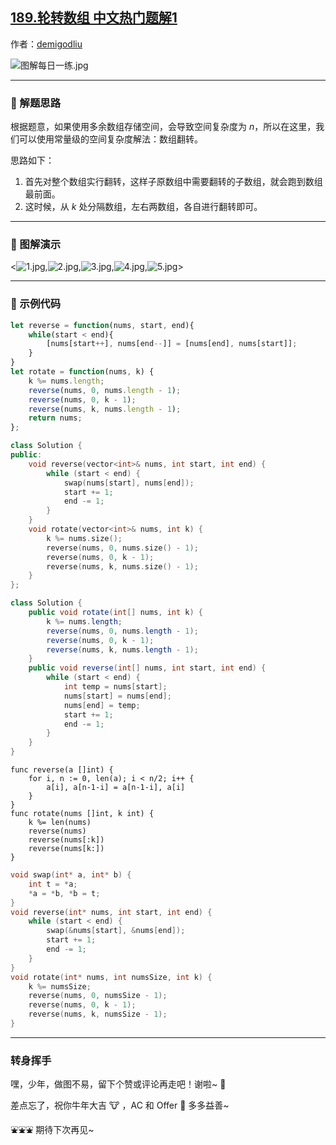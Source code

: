 ## [189.轮转数组 中文热门题解1](https://leetcode.cn/problems/rotate-array/solutions/100000/shu-zu-fan-zhuan-xuan-zhuan-shu-zu-by-de-5937)

作者：[demigodliu](https://leetcode.cn/u/demigodliu)

![图解每日一练.jpg](https://pic.leetcode-cn.com/1615817903-fzmpwZ-%E5%9B%BE%E8%A7%A3%E6%AF%8F%E6%97%A5%E4%B8%80%E7%BB%83.jpg)

---

### 🧠 解题思路

根据题意，如果使用多余数组存储空间，会导致空间复杂度为 $n$，所以在这里，我们可以使用常量级的空间复杂度解法：数组翻转。

思路如下：

1. 首先对整个数组实行翻转，这样子原数组中需要翻转的子数组，就会跑到数组最前面。
2. 这时候，从 $k$ 处分隔数组，左右两数组，各自进行翻转即可。

---

### 🎨  图解演示

<![1.jpg](https://pic.leetcode-cn.com/1617007706-qcRvyE-1.jpg),![2.jpg](https://pic.leetcode-cn.com/1617007707-nOdmQa-2.jpg),![3.jpg](https://pic.leetcode-cn.com/1617007709-cKKRDt-3.jpg),![4.jpg](https://pic.leetcode-cn.com/1617007711-EfOZLk-4.jpg),![5.jpg](https://pic.leetcode-cn.com/1617007713-ocxSew-5.jpg)>

---

### 🍭 示例代码 

```Javascript []
let reverse = function(nums, start, end){
    while(start < end){
        [nums[start++], nums[end--]] = [nums[end], nums[start]];
    }
}
let rotate = function(nums, k) {
    k %= nums.length;
    reverse(nums, 0, nums.length - 1);
    reverse(nums, 0, k - 1);
    reverse(nums, k, nums.length - 1);
    return nums;
};
```
```C++ []
class Solution {
public:
    void reverse(vector<int>& nums, int start, int end) {
        while (start < end) {
            swap(nums[start], nums[end]);
            start += 1;
            end -= 1;
        }
    }
    void rotate(vector<int>& nums, int k) {
        k %= nums.size();
        reverse(nums, 0, nums.size() - 1);
        reverse(nums, 0, k - 1);
        reverse(nums, k, nums.size() - 1);
    }
};
```
```Java []
class Solution {
    public void rotate(int[] nums, int k) {
        k %= nums.length;
        reverse(nums, 0, nums.length - 1);
        reverse(nums, 0, k - 1);
        reverse(nums, k, nums.length - 1);
    }
    public void reverse(int[] nums, int start, int end) {
        while (start < end) {
            int temp = nums[start];
            nums[start] = nums[end];
            nums[end] = temp;
            start += 1;
            end -= 1;
        }
    }
}
```
```Golang []
func reverse(a []int) {
    for i, n := 0, len(a); i < n/2; i++ {
        a[i], a[n-1-i] = a[n-1-i], a[i]
    }
}
func rotate(nums []int, k int) {
    k %= len(nums)
    reverse(nums)
    reverse(nums[:k])
    reverse(nums[k:])
}
```
```C []
void swap(int* a, int* b) {
    int t = *a;
    *a = *b, *b = t;
}
void reverse(int* nums, int start, int end) {
    while (start < end) {
        swap(&nums[start], &nums[end]);
        start += 1;
        end -= 1;
    }
}
void rotate(int* nums, int numsSize, int k) {
    k %= numsSize;
    reverse(nums, 0, numsSize - 1);
    reverse(nums, 0, k - 1);
    reverse(nums, k, numsSize - 1);
}
```

---

### 转身挥手

嘿，少年，做图不易，留下个赞或评论再走吧！谢啦~ 💐

差点忘了，祝你牛年大吉 🐮 ，AC 和 Offer 📑 多多益善~

⛲⛲⛲ 期待下次再见~ 

